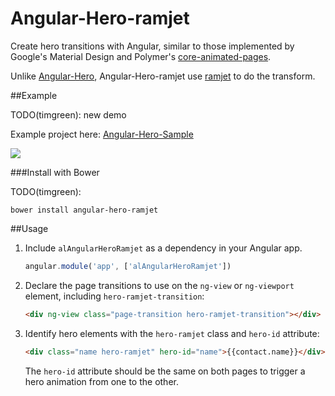 Angular-Hero-ramjet
============

Create hero transitions with Angular, similar to those implemented by Google's Material Design and Polymer's [core-animated-pages](https://www.polymer-project.org/docs/elements/core-elements.html#core-animated-pages).

Unlike [Angular-Hero](https://github.com/DevAndyLee/Angular-Hero), Angular-Hero-ramjet use [ramjet](https://github.com/Rich-Harris/ramjet) to do the transform.

##Example

TODO(timgreen): new demo

Example project here: [Angular-Hero-Sample](https://github.com/DevAndyLee/Angular-Hero-Sample)

<img src="sample/angular-hero-sample.gif" />

###Install with Bower

TODO(timgreen):

```
bower install angular-hero-ramjet
```

##Usage

1. Include `alAngularHeroRamjet` as a dependency in your Angular app.

    ```js
    angular.module('app', ['alAngularHeroRamjet'])
    ```

2. Declare the page transitions to use on the `ng-view` or `ng-viewport` element, including `hero-ramjet-transition`:
    ```html
    <div ng-view class="page-transition hero-ramjet-transition"></div>
    ```
3. Identify hero elements with the `hero-ramjet` class and `hero-id` attribute:
    ```html
    <div class="name hero-ramjet" hero-id="name">{{contact.name}}</div>
    ```

    The `hero-id` attribute should be the same on both pages to trigger a hero animation from one to the other.
